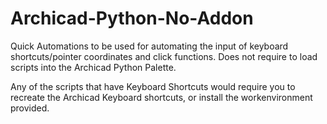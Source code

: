 # Archicad-Python-No-Addon
Quick Automations to be used for automating the input of keyboard shortcuts/pointer coordinates and click functions. Does not require to load scripts into the Archicad Python Palette.

Any of the scripts that have Keyboard Shortcuts would require you to recreate the Archicad Keyboard shortcuts, or install the workenvironment provided.
